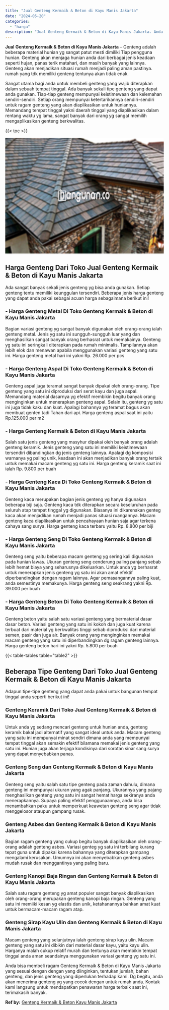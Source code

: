 ```yaml
---
title: "Jual Genteng Kermaik & Beton di Kayu Manis Jakarta"
date: "2024-05-20"
categories: 
  - "harga"
description: "Jual Genteng Kermaik & Beton di Kayu Manis Jakarta. Anda bisa membeli ragam Genteng Kermaik & Beton di Kayu Manis Jakarta yang sesuai dengan dengan yang diin..."
---
```


**Jual Genteng Kermaik & Beton di Kayu Manis Jakarta** – Genteng adalah beberapa material hunian yg sangat patut mesti dimiliki Tiap pengguna hunian. Genteng akan menjaga hunian anda dari berbagai jenis keadaan seperti hujan, panas terik matahari, dan masih banyak yang lainnya. Genteng akan menjadikan situasi rumah menjadi paling aman pastinya. rumah yang tdk memiliki genteng tentunya akan tidak enak.

Sangat utama bagi anda untuk membeli genteng yang wajib diterapkan dalam sebuah tempat tinggal. Ada banyak sekali tipe genteng yang dapat anda gunakan. Tiap-tiap genteng mempunyai keistimewaan dan kelemahan sendiri-sendiri. Setiap orang mempunyai ketertarikannya sendiri-sendiri untuk ragam genteng yang akan diaplikasikan untuk huniannya. Memandang tempat tinggal yakni daerah tinggal yang diaplikasikan dalam rentang waktu yg lama, sangat banyak dari orang yg sangat memilih mengaplikasikan genteng berkwalitas.

{{< toc >}}

![Jual Genteng Kermaik & Beton di Kayu Manis Jakarta](/images/genteng-minimalis-murah19.png)

## Harga Genteng Dari Toko Jual Genteng Kermaik & Beton di Kayu Manis Jakarta

Ada sangat banyak sekali jenis genteng yg bisa anda gunakan. Setiap genteng tentu memiliki keunggulan tersendiri. Beberapa jenis harga genteng yang dapat anda pakai sebagai acuan harga sebagaimana berikut ini!

### \- Harga Genteng Metal Di Toko Genteng Kermaik & Beton di Kayu Manis Jakarta

Bagian variasi genteng yg sangat banyak digunakan oleh orang-orang ialah genteng metal. Jenis yg satu ini sungguh-sungguh luar yang dan menghasilkan sangat banyak orang berhasrat untuk memakainya. Genteng yg satu ini seringkali diterapkan pada rumah minimalis. Tampilannya akan lebih elok dan menawan apabila menggunakan variasi genteng yang satu ini. Harga genteng metal hari ini yakni Rp. 26.000 per pcs

### \- Harga Genteng Aspal Di Toko Genteng Kermaik & Beton di Kayu Manis Jakarta

Genteng aspal juga teramat sangat banyak dipakai oleh orang-orang. Tipe genteng yang satu ini diproduksi dari serat kayu dan juga aspal. Memandang material dasarnya yg efektif membikin begitu banyak orang menginginkan untuk menerapkan genteng aspal. Selain itu, genteng yg satu ini juga tidak kaku dan kuat. Apalagi bahannya yg teramat bagus akan membuat genten tadi Tahan dari api. Harga genteng aspal saat ini yaitu Rp.125.000 per m2

### \- Harga Genteng Kermaik & Beton di Kayu Manis Jakarta

Salah satu jenis genteng yang masyhur dipakai oleh banyak orang adalah genteng keramik. Jenis genteng yang satu ini memiliki keistimewaan tersendiri dibandingkan dg jenis genteng lainnya. Apalagi dg komposisi warnanya yg paling unik, keadaan ini akan menjadikan banyak orang tertaik untuk memakai macam genteng yg satu ini. Harga genteng keramik saat ini ialah Rp. 9.800 per buah

### \- Harga Genteng Kaca Di Toko Genteng Kermaik & Beton di Kayu Manis Jakarta

Genteng kaca merupakan bagian jenis genteng yg hanya digunakan beberapa biji saja. Genteng kaca tdk diterapkan secara keseluruhan pada seluruh atap tempat tinggal yg digunakan. Biasanya ini dikarenakan genteg kaca akan menjadikan rumah menjadi panas situasi ruangannya. Macam genteng kaca diaplikasikan untuk pencahayaan hunian saja agar terkena cahaya sang surya. Harga genteng kaca terbaru yaitu Rp. 8.800 per biji

### \- Harga Genteng Seng Di Toko Genteng Kermaik & Beton di Kayu Manis Jakarta

Genteng seng yaitu beberapa macam genteng yg sering kali digunakan pada hunian lawas. Ukuran genteng seng cenderung paling panjang sebab lebih hemat biaya yang seharusnya dikeluarkan. Untuk anda yg berhasrat untuk menerapkan jenis genteng yg satu ini akan amat efektif diperbandingkan dengan ragam lainnya. Agar pemasangannya paling kuat, anda semestinya memakunya. Harga genteng seng seakrang yakni Rp. 39.000 per buah

### \- Harga Genteng Beton Di Toko Genteng Kermaik & Beton di Kayu Manis Jakarta

Genteng beton yaitu salah satu variasi genteng yang bermaterial dasar dasar beton. Variasi genteng yang satu ini kokoh dan juga kuat karena terbuat dari material yg berkwalitas tinggi sebab diproduksi dari material semen, pasir dan juga air. Banyak orang yang menginginkan memakai macam genteng yang satu ini diperbandingkan dg ragam genteng lainnya. Harga genteng beton hari ini yakni Rp. 5.800 per buah

{{< table-tables table="table2" >}}

## Beberapa Tipe Genteng Dari Toko Jual Genteng Kermaik & Beton di Kayu Manis Jakarta

Adapun tipe-tipe genteng yang dapat anda pakai untuk bangunan tempat tinggal anda seperti berikut ini!

### Genteng Keramik Dari Toko Jual Genteng Kermaik & Beton di Kayu Manis Jakarta

Untuk anda yg sedang mencari genteng untuk hunian anda, genteng keramik bakal jadi alternatif yang sangat ideal untuk anda. Macam genteng yang satu ini mempunyai minat sendiri dimana anda yang mempunyai tempat tinggal akan semakin efektif bilamana memakai jenis genteng yang satu ini. Hunian juga akan terjaga kondisinya dari sorotan sinar sang surya yang dapat menyebabkan panas.

### Genteng Seng dan Genteng Kermaik & Beton di Kayu Manis Jakarta

Genteng seng yaitu salah satu tipe genteng pada zaman dahulu, dimana genteng ini mempunyai ukuran yang agak panjang. Ukurannya yang pajang menghasilkan genteng yang satu ini sangat hemat harga sekiranya anda menerapkannya. Supaya paling efektif penggunaannya, anda bisa menambahkan paku untuk memperkuat keawetan genteng seng agar tidak menggelosor ataupun gampang rusak.

### Genteng Asbes dan Genteng Kermaik & Beton di Kayu Manis Jakarta

Bagian ragam genteng yang cukup begitu banyak diaplikasikan oleh orang-orang adalah genteng asbes. Variasi genteg yg satu ini terbilang kurang tepat guna untuk dipakai karena bahannya yang diterapkan gampang mengalami kerusakan. Umumnya ini akan menyebabkan genteng asbes mudah rusak dan menggantinya yang paling baru.

### Genteng Kanopi Baja Ringan dan Genteng Kermaik & Beton di Kayu Manis Jakarta

Salah satu ragam genteng yg amat populer sangat banyak diaplikasikan oleh orang-orang merupakan genteng kanopi baja ringan. Genteng yang satu ini memiiki kesan yg elastis dan unik, ketahanannya bahkan amat kuat untuk bermacam-macam ragam atap.

### Genteng Sirap Kayu Ulin dan Genteng Kermaik & Beton di Kayu Manis Jakarta

Macam genteng yang selanjutnya ialah genteng sirap kayu ulin. Macam genteng yang satu ini dibikin dari material dasar kayu, yaitu kayu ulin. Harganya malah cukup relatif murah dan tentunya akan membikin tempat tinggal anda aman seandainya menggunakan variasi genteng yg satu ini.

Anda bisa membeli ragam Genteng Kermaik & Beton di Kayu Manis Jakarta yang sesuai dengan dengan yang diinginkan, tentukan jumlah, bahan genteng, dan jenis genteng yang diperlukan terhadap kami. Dg begitu, anda akan menerima genteng yg yang cocok dengan untuk rumah anda. Kontak kami langsung untuk mendapatkan penawaran harga terbaik saat ini, terimakasih banyak.

**Ref by:**  [Genteng Kermaik & Beton  Kayu Manis Jakarta](https://id.wikipedia.org/wiki/Genteng)
